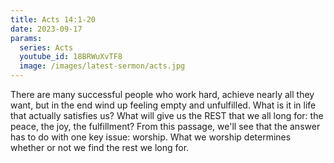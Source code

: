 ```yaml
---
title: Acts 14:1-20
date: 2023-09-17
params:
  series: Acts
  youtube_id: 18BRWuXvTF8
  image: /images/latest-sermon/acts.jpg
---
```

There are many successful people who work hard, achieve nearly all they want, but in the end wind up feeling empty and unfulfilled. What is it in life that actually satisfies us? What will give us the REST that we all long for: the peace, the joy, the fulfillment? From this passage, we'll see that the answer has to do with one key issue: worship. What we worship determines whether or not we find the rest we long for.
